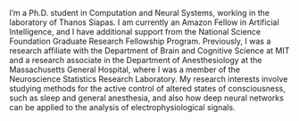 I’m a Ph.D. student in Computation and Neural Systems, working in the laboratory of Thanos Siapas. I am currently an Amazon Fellow in Artificial Intelligence, and I have additional support from the National Science Foundation Graduate Research Fellowship Program. Previously, I was a research affiliate with the Department of Brain and Cognitive Science at MIT and a research associate in the Department of Anesthesiology at the Massachusetts General Hospital, where I was a member of the Neuroscience Statistics Research Laboratory. My research interests involve studying methods for the active control of altered states of consciousness, such as sleep and general anesthesia, and also how deep neural networks can be applied to the analysis of electrophysiological signals.
